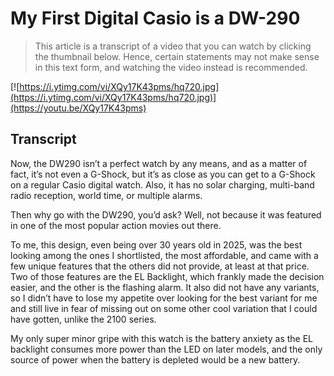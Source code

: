 # My First Digital Casio is a DW-290

> This article is a transcript of a video that you can watch by clicking the thumbnail below. Hence, certain statements may not make sense in this text form, and watching the video instead is recommended.

[![https://i.ytimg.com/vi/XQy17K43pms/hq720.jpg](https://i.ytimg.com/vi/XQy17K43pms/hq720.jpg)](https://youtu.be/XQy17K43pms)

## Transcript

Now, the DW290 isn’t a perfect watch by any means, and as a matter of fact, it’s not even a G-Shock, but it’s as close as you can get to a G-Shock on a regular Casio digital watch. Also, it has no solar charging, multi-band radio reception, world time, or multiple alarms.

Then why go with the DW290, you’d ask? Well, not because it was featured in one of the most popular action movies out there.

To me, this design, even being over 30 years old in 2025, was the best looking among the ones I shortlisted, the most affordable, and came with a few unique features that the others did not provide, at least at that price. Two of those features are the EL Backlight, which frankly made the decision easier, and the other is the flashing alarm. It also did not have any variants, so I didn’t have to lose my appetite over looking for the best variant for me and still live in fear of missing out on some other cool variation that I could have gotten, unlike the 2100 series.

My only super minor gripe with this watch is the battery anxiety as the EL backlight consumes more power than the LED on later models, and the only source of power when the battery is depleted would be a new battery.
